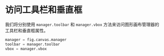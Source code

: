 # 访问工具栏和垂直框

我们将分别使用 `manager.toolbar` 和 `manager.vbox` 方法来访问图形画布管理器的工具栏和垂直框属性。

```python
manager = fig.canvas.manager
toolbar = manager.toolbar
vbox = manager.vbox
```
